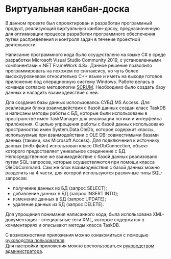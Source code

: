 # Виртуальная канбан-доска
В данном проекте был спроектирован и разработан программный продукт, реализующий виртуальную канбан-доску, 
предназначенную для оптимизации процесса разработки программного обеспечения путем распределения и контроля задач в течение проектной деятельности.  

Написание программного кода было осуществлено на языке C# в среде разработки Microsoft Visual Studio Community 2019, с установленными компонентами «.NET FrameWork 4.8». 
Данное решение позволило программировать на похожем по синтаксису, 
но чуть более высокоуровневом относительно C++ языке и иметь на выходе готовое приложение под операционную систему Windows. Работе велась в команде согласно мeтодологии [SCRUM](https://ru.wikipedia.org/wiki/SCRUM).
Необходимо было создать базу данных и наладить взаимодействие с ней.  

Для создания базы данных использовалсь СУБД MS Access.
Для реализации блока взаимодействия с базой данных создан класс TaskDB и написаны методы работы с БД, которые были использованы в пространстве имен TaskManager для реализации логики и интерфейса приложения. С целью упрощения работы с базой данных использовано пространоство имен System.Data.OleDb, которое содержит классы, используемые при взаимодействии с OLE DB-совместимыми базами данных (такими, как Microsoft Access). Для подключения к источнику данных (mdb-файл) использован класс OleDbConnection, объект которого предоставляет уникальное соединение с БД. Непосредственное же взаимодействие с базой данных реализовано путем SQL-запросов, которые осуществляются при помощи класса OleDbCommand. Сам же блок взаимодействия с базой данных можно разделить на 4 части, для которой используются различные типы SQL-запросов:
*	получение данных из БД (запрос SELECT);
*	добавление данных в БД (запрос INSERT INTO);
*	изменение данных в БД (запрос UPDATE);
*	удаление данных из БД (запрос DELETE).  

Для упрощения понимания написанного кода, была использована XML-документация – специальные теги XML, которые содержатся в комментариях и описывают методы класса TaskDB.  

С возможностями приложения можно ознакомиться с помощью [руководства пользователя](https://github.com/8Andre8/Kanban-Board-Project/blob/main/Руководство%20пользователя.md).  
Для настройки приложения можно воспользоваться [руководством администратора](https://github.com/8Andre8/Kanban-Board-Project/blob/main/Руководство%20администратора.md).
